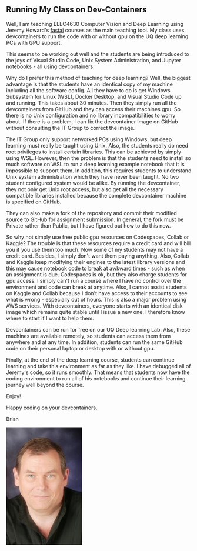 ## Running My Class on Dev-Containers

Well, I am teaching ELEC4630 Computer Vision and Deep Learning using Jeremy Howard's [fastai](https://www.fastai.com) courses as the main teaching tool.  My class uses devcontainers to run the code with or without gpu on the UQ deep learning PCs with GPU support.

This seems to be working out well and the students are being introduced to the joys of Visual Studio Code, Unix System Administration, and Jupyter notebooks - all using devcontainers.

Why do I prefer this method of teaching for deep learning? Well, the biggest advantage is that the students have an identical copy of my machine including all the software config. All they have to do is get Windows Subsystem for Linux (WSL), Docker Desktop, and Visual Studio Code up and running. This takes about 30 minutes. Then they simply run all the devcontainers from GitHub and they can access their machines gpu.  So there is no Unix configuration and no library incompatibilities to worry about. If there is a problem, I can fix the devcontainer image on GitHub without consulting the IT Group to correct the image.

The IT Group only support networked PCs using Windows, but deep learning must really be taught using Unix.  Also, the students really do need root privileges to install certain libraries. This can be achieved by simply using WSL. However, then the problem is that the students need to install so much software on WSL to run a deep learning example notebook that it is impossible to support them.  In addition, this requires students to understand Unix system administration which they have never been taught. No two student configured system would be alike. By running the devcontainer, they not only get Unix root access, but also get all the necessary compatible libraries installed because the complete devcontainer machine is specified on GitHub. 

They can also make a fork of the repository and commit their modified source to GitHub for assignment submission. In general, the fork must be Private rather than Public, but I have figured out how to do this now.

So why not simply use free public gpu resources on Codespaces, Collab or Kaggle? The trouble is that these resources require a credit card and will bill you if you use them too much. Now some of my students may not have a credit card. Besides, I simply don't want them paying anything. Also, Collab and Kaggle keep modifying their engines to the latest library versions and this may cause notebook code to break at awkward times - such as when an assignment is due. Codespaces is ok, but they also charge students for gpu access. I simply can't run a course where I have no control over the environment and code can break at anytime. Also, I cannot assist students on Kaggle and Collab because I don't have access to their accounts to see what is wrong - especially out of hours.  This is also a major problem using AWS services. With devcontainers, everyone starts with an identical disk image which remains quite stable until I issue a new one. I therefore know where to start if I want to help them. 

Devcontainers can be run for free on our UQ Deep learning Lab. Also, these machines are available remotely, so students can access them from anywhere and at any time. In addition, students can run the same GitHub code on their personal laptop or desktop with or without gpu. 

Finally, at the end of the deep learning course, students can continue learning and take this environment as far as they like. I have debugged all of Jeremy's code, so it runs smoothly. That means that students now have the coding environment to run all of his notebooks and continue their learning journey well beyond the course.

Enjoy!

Happy coding on your devcontainers. 

Brian

![Lovell Portrait](/images/Lovell_portrait_small.jpg "Brian Lovell")

<!-- Put Javascript here! -->

<script src="/assets/scripts/copyCode.js" async> </script>